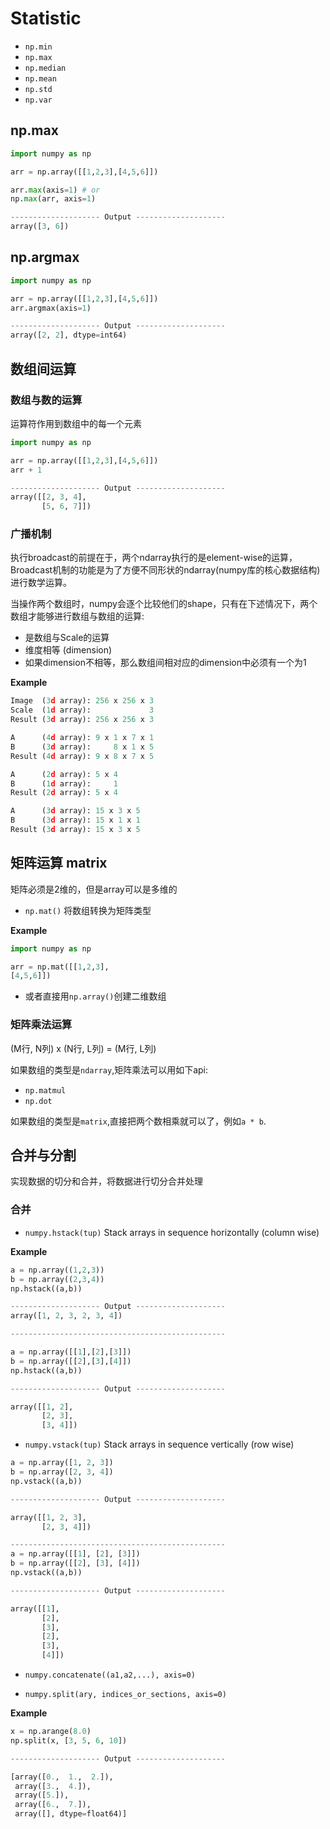 # Statistic
* `np.min`
* `np.max`
* `np.median`
* `np.mean`
* `np.std`
* `np.var`

## np.max
``` python
import numpy as np

arr = np.array([[1,2,3],[4,5,6]])

arr.max(axis=1) # or
np.max(arr, axis=1)

-------------------- Output --------------------
array([3, 6])
```

## np.argmax
``` python
import numpy as np

arr = np.array([[1,2,3],[4,5,6]])
arr.argmax(axis=1)

-------------------- Output --------------------
array([2, 2], dtype=int64)
```

## 数组间运算

### 数组与数的运算
运算符作用到数组中的每一个元素
``` python
import numpy as np

arr = np.array([[1,2,3],[4,5,6]])
arr + 1

-------------------- Output --------------------
array([[2, 3, 4],
       [5, 6, 7]])
```

### 广播机制
执行broadcast的前提在于，两个ndarray执行的是element-wise的运算，Broadcast机制的功能是为了方便不同形状的ndarray(numpy库的核心数据结构)进行数学运算。

当操作两个数组时，numpy会逐个比较他们的shape，只有在下述情况下，两个数组才能够进行数组与数组的运算:
* 是数组与Scale的运算
* 维度相等 (dimension)
* 如果dimension不相等，那么数组间相对应的dimension中必须有一个为1

**Example**
``` python
Image  (3d array): 256 x 256 x 3
Scale  (1d array):             3
Result (3d array): 256 x 256 x 3

A      (4d array): 9 x 1 x 7 x 1
B      (3d array):     8 x 1 x 5
Result (4d array): 9 x 8 x 7 x 5

A      (2d array): 5 x 4
B      (1d array):     1
Result (2d array): 5 x 4

A      (3d array): 15 x 3 x 5
B      (3d array): 15 x 1 x 1
Result (3d array): 15 x 3 x 5
```

## 矩阵运算 matrix
矩阵必须是2维的，但是array可以是多维的
* `np.mat()` 将数组转换为矩阵类型

**Example**

``` python
import numpy as np

arr = np.mat([[1,2,3],
[4,5,6]])

```
* 或者直接用`np.array()`创建二维数组

### 矩阵乘法运算
(M行, N列) x (N行, L列) = (M行, L列)

如果数组的类型是`ndarray`,矩阵乘法可以用如下api:
* `np.matmul`
* `np.dot`

如果数组的类型是`matrix`,直接把两个数相乘就可以了，例如`a * b`.

## 合并与分割
实现数据的切分和合并，将数据进行切分合并处理
### 合并
* `numpy.hstack(tup)` Stack arrays in sequence horizontally (column wise)

**Example**

``` python
a = np.array((1,2,3))
b = np.array((2,3,4))
np.hstack((a,b))

-------------------- Output --------------------
array([1, 2, 3, 2, 3, 4])

------------------------------------------------

a = np.array([[1],[2],[3]])
b = np.array([[2],[3],[4]])
np.hstack((a,b))

-------------------- Output --------------------

array([[1, 2],
       [2, 3],
       [3, 4]])
```
* `numpy.vstack(tup)` Stack arrays in sequence vertically (row wise)

``` python
a = np.array([1, 2, 3])
b = np.array([2, 3, 4])
np.vstack((a,b))

-------------------- Output --------------------

array([[1, 2, 3],
       [2, 3, 4]])

------------------------------------------------
a = np.array([[1], [2], [3]])
b = np.array([[2], [3], [4]])
np.vstack((a,b))

-------------------- Output --------------------

array([[1],
       [2],
       [3],
       [2],
       [3],
       [4]])
```
* `numpy.concatenate((a1,a2,...), axis=0)`



* `numpy.split(ary, indices_or_sections, axis=0)`

**Example**

``` python
x = np.arange(8.0)
np.split(x, [3, 5, 6, 10])

-------------------- Output --------------------

[array([0.,  1.,  2.]),
 array([3.,  4.]),
 array([5.]),
 array([6.,  7.]),
 array([], dtype=float64)]
 ```